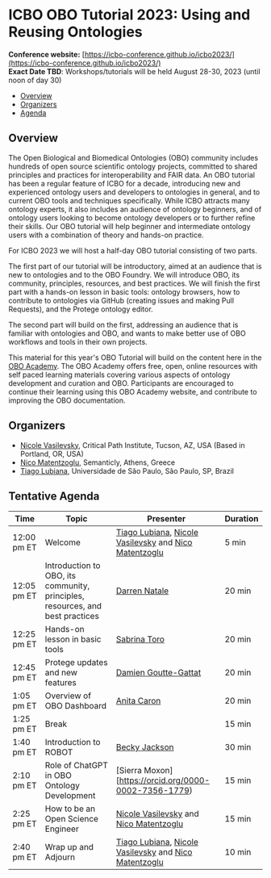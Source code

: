 # ICBO OBO Tutorial 2023: Using and Reusing Ontologies

**Conference website:** [https://icbo-conference.github.io/icbo2023/](https://icbo-conference.github.io/icbo2023/)  
**Exact Date TBD**: Workshops/tutorials will be held August 28-30, 2023 (until noon of day 30)  


- [Overview](#overview)
- [Organizers](#organizers)
- [Agenda](#agenda)

<a name="overview"></a>

## Overview

The Open Biological and Biomedical Ontologies (OBO) community includes hundreds of open source scientific ontology projects, 
committed to shared principles and practices for interoperability and FAIR data. An OBO tutorial has been a regular feature of ICBO for a decade, introducing new and experienced ontology users and developers to ontologies in general, and to current OBO tools and techniques specifically. While ICBO attracts many ontology experts, it also includes an audience of ontology beginners, and of ontology users looking to become ontology developers or to further refine their skills. Our OBO tutorial will help beginner and intermediate ontology users with a combination of theory and hands-on practice.

For ICBO 2023 we will host a half-day OBO tutorial consisting of two parts.

The first part of our tutorial will be introductory, aimed at an audience that is new to ontologies and to the OBO Foundry. 
We will introduce OBO, its community, principles, resources, and best practices. 
We will finish the first part with a hands-on lesson in basic tools: ontology browsers, how to contribute to ontologies via 
GitHub (creating issues and making Pull Requests), and the Protege ontology editor.

The second part will build on the first, addressing an audience that is familiar with ontologies and OBO, and wants to make better use of 
OBO workflows and tools in their own projects. 

This material for this year's OBO Tutorial will build on the content here in the [OBO Academy](https://oboacademy.github.io/obook/). 
The OBO Academy offers free, open, online resources with self paced learning materials covering various aspects of ontology development and 
curation and OBO. Participants are encouraged to continue their learning using this OBO Academy website, and contribute to improving the 
OBO documentation.

<a name="organizers"></a>

## Organizers

- [Nicole Vasilevsky](https://orcid.org/0000-0001-5208-3432), Critical Path Institute, Tucson, AZ, USA (Based in Portland, OR, USA)
- [Nico Matentzoglu](https://orcid.org/0000-0002-7356-1779), Semanticly, Athens, Greece
- [Tiago Lubiana](https://orcid.org/0000-0003-2473-2313), Universidade de São Paulo, São Paulo, SP, Brazil

<a name="agenda"></a>

## Tentative Agenda

| Time | Topic | Presenter | Duration |
| ----------- | ---- | ---- | ---- |
| 12:00 pm ET  | Welcome | [Tiago Lubiana](https://orcid.org/0000-0003-2473-2313), [Nicole Vasilevsky](https://orcid.org/0000-0001-5208-3432) and [Nico Matentzoglu](https://orcid.org/0000-0002-7356-1779) | 5 min |
| 12:05 pm ET | Introduction to OBO, its community, principles, resources, and best practices | [Darren Natale](https://orcid.org/0000-0001-5809-9523) | 20 min |
| 12:25 pm ET | Hands-on lesson in basic tools | [Sabrina Toro](https://orcid.org/0000-0002-4142-7153) | 20 min |
| 12:45 pm ET | Protege updates and new features | [Damien Goutte-Gattat](https://orcid.org/0000-0002-6095-8718) | 20 min |
| 1:05 pm ET | Overview of OBO Dashboard | [Anita Caron](https://orcid.org/0000-0002-6523-4866) | 20 min |
| 1:25 pm ET | Break | | 15 min |
| 1:40 pm ET | Introduction to ROBOT | [Becky Jackson](https://orcid.org/0000-0003-4871-5569) | 30 min |
| 2:10 pm ET | Role of ChatGPT in OBO Ontology Development  | [Sierra Moxon][https://orcid.org/0000-0002-7356-1779) | 15 min |
| 2:25 pm ET | How to be an Open Science Engineer | [Nicole Vasilevsky](https://orcid.org/0000-0001-5208-3432) and [Nico Matentzoglu](https://orcid.org/0000-0002-7356-1779)  | 15 min |
| 2:40 pm ET | Wrap up and Adjourn | [Tiago Lubiana](https://orcid.org/0000-0003-2473-2313), [Nicole Vasilevsky](https://orcid.org/0000-0001-5208-3432) and [Nico Matentzoglu](https://orcid.org/0000-0002-7356-1779)  | 10 min |

